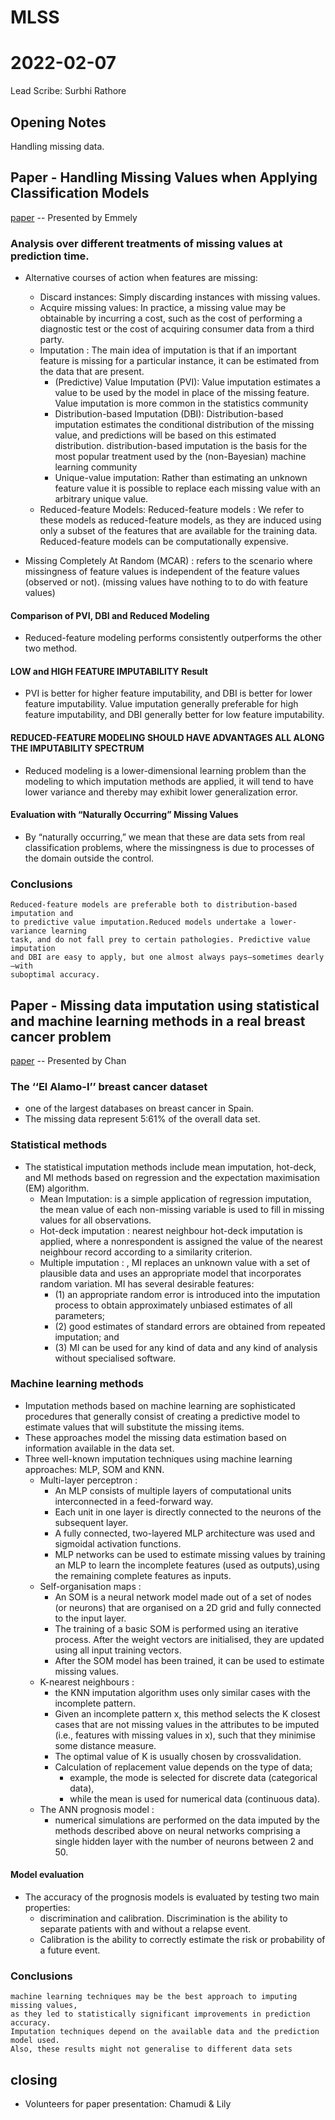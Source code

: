 # MLSS
# 2022-02-07

Lead Scribe: Surbhi Rathore

## Opening Notes
Handling missing data.

## Paper - Handling Missing Values when Applying Classification Models
 [paper](https://www.jmlr.org/papers/volume8/saar-tsechansky07a/saar-tsechansky07a.pdf) -- Presented by Emmely 
 
### Analysis over different treatments of missing values at prediction time.
 
 - Alternative courses of action when features are missing:
     - Discard instances: Simply discarding instances with missing values.
     - Acquire missing values: In practice, a missing value may be obtainable by incurring a cost, such as the cost of performing a diagnostic test or the cost of acquiring consumer data from a third party.
     - Imputation : The main idea of imputation is that if an important feature is missing for a particular instance, it can be estimated from the data that are present.
         - (Predictive) Value Imputation (PVI): Value imputation estimates a value to be used by the model in place of the missing feature. Value imputation is more common in the statistics community
         - Distribution-based Imputation (DBI): Distribution-based imputation estimates the conditional distribution of the missing value, and predictions will be based on this estimated distribution. distribution-based imputation is the basis for the most popular treatment used by the (non-Bayesian) machine learning community 
         - Unique-value imputation: Rather than estimating an unknown feature value it is possible to replace each missing value with an arbitrary unique value.
     - Reduced-feature Models: Reduced-feature models : We refer to these models as reduced-feature models, as they are induced using only a subset of the features that are available for the training data. Reduced-feature models can be computationally expensive.

- Missing Completely At Random (MCAR) : refers to the scenario where missingness of feature values is independent of the feature values (observed or not). (missing values have nothing to to do with feature values)

#### Comparison of PVI, DBI and Reduced Modeling
- Reduced-feature modeling performs consistently outperforms the other two method. 

#### LOW and HIGH FEATURE IMPUTABILITY Result
- PVI is better for higher feature imputability, and DBI is better for lower feature imputability. Value imputation generally preferable for high feature imputability, and DBI generally better for low feature imputability.

#### REDUCED-FEATURE MODELING SHOULD HAVE ADVANTAGES ALL ALONG THE IMPUTABILITY SPECTRUM
- Reduced modeling is a lower-dimensional learning problem than the modeling to which imputation methods are applied, it will tend to have lower variance and thereby may exhibit lower generalization error.

####  Evaluation with “Naturally Occurring” Missing Values
-  By “naturally occurring,” we mean that these are data sets from real classification problems, where the missingness is due to processes of the domain outside the control.

### Conclusions
```{epigraph}
Reduced-feature models are preferable both to distribution-based imputation and 
to predictive value imputation.Reduced models undertake a lower-variance learning 
task, and do not fall prey to certain pathologies. Predictive value imputation 
and DBI are easy to apply, but one almost always pays—sometimes dearly—with 
suboptimal accuracy.
```
## Paper - Missing data imputation using statistical and machine learning methods in a real breast cancer problem
 [paper](https://citeseerx.ist.psu.edu/viewdoc/download?doi=10.1.1.701.4234&rep=rep1&type=pdf) -- Presented by Chan 

### The ‘‘El Alamo-I’’ breast cancer dataset
- one of the largest databases on breast cancer in Spain.
- The missing data represent 5:61% of the overall data set.

### Statistical methods
- The statistical imputation methods include mean imputation, hot-deck, and MI methods based on regression and the expectation maximisation (EM) algorithm.
    - Mean Imputation: is a simple application of regression imputation, the mean value of each non-missing variable is used to fill in missing values for all observations.
    -  Hot-deck imputation : nearest neighbour hot-deck imputation is applied, where a nonrespondent is assigned the value of the nearest neighbour record according to a similarity criterion.
    -   Multiple imputation : , MI replaces an unknown value with a set of plausible data and uses an appropriate model that incorporates random variation. MI has several desirable features: 
        -   (1) an appropriate random error is introduced into the imputation process to obtain approximately unbiased estimates of all parameters; 
        -   (2) good estimates of standard errors are obtained from repeated imputation; and 
        -   (3) MI can be used for any kind of data and any kind of analysis without specialised software.

### Machine learning methods

- Imputation methods based on machine learning are sophisticated procedures that generally consist of creating a predictive model to estimate values that will substitute the missing items.
- These approaches model the missing data estimation based on information available in the data set. 
- Three well-known imputation techniques using machine learning approaches: MLP, SOM and KNN.
    - Multi-layer perceptron : 
        - An MLP consists of multiple layers of computational units interconnected in a feed-forward way. 
        - Each unit in one layer is directly connected to the neurons of the subsequent layer. 
        - A fully connected, two-layered MLP architecture was used and sigmoidal activation functions.
        - MLP networks can be used to estimate missing values by training an MLP to learn the incomplete features (used as outputs),using the remaining complete features as inputs.
    - Self-organisation maps : 
        - An SOM is a neural network model made out of a set of nodes (or neurons) that are organised on a 2D grid and fully connected to the input layer.
        - The training of a basic SOM is performed using an iterative process. After the weight vectors are initialised, they are updated using all input training vectors.
        - After the SOM model has been trained, it can be used to estimate missing values. 
    - K-nearest neighbours : 
        -  the KNN imputation algorithm uses only similar cases with the incomplete pattern. 
        -  Given an incomplete pattern x, this method selects the K closest cases that are not missing values in the attributes to be imputed (i.e., features with missing values in x), such that they minimise some distance measure.
        -  The optimal value of K is usually chosen by crossvalidation.
        -  Calculation of replacement value depends on the type of data;
            - example, the mode is selected for discrete data (categorical data),
            - while the mean is used for numerical data (continuous data).
    - The ANN prognosis model : 
        - numerical simulations are performed on the data imputed by the methods described above on neural networks comprising a single hidden layer with the number of neurons between 2 and 50.
        
####  Model evaluation
- The accuracy of the prognosis models is evaluated by testing two main properties: 
    - discrimination and calibration. Discrimination is the ability to separate patients with and without a relapse event.
    - Calibration is the ability to correctly estimate the risk or probability of a future event. 

### Conclusions
```{epigraph}
machine learning techniques may be the best approach to imputing missing values, 
as they led to statistically significant improvements in prediction accuracy. 
Imputation techniques depend on the available data and the prediction model used. 
Also, these results might not generalise to different data sets

```

## closing 

- Volunteers for paper presentation: Chamudi & Lily 

